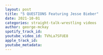 ```yaml
---
layout: post
title: "5 QUESTIONS Featuring Jesse Bieber"
date: 2021-10-01
categories: straight-talk-wrestling videos
author: george-mckay
spotify_track_id: 
youtube_video_id: TVhLa7SFUE8
apple_track_id: 
youtube_metadata: 
---
```

